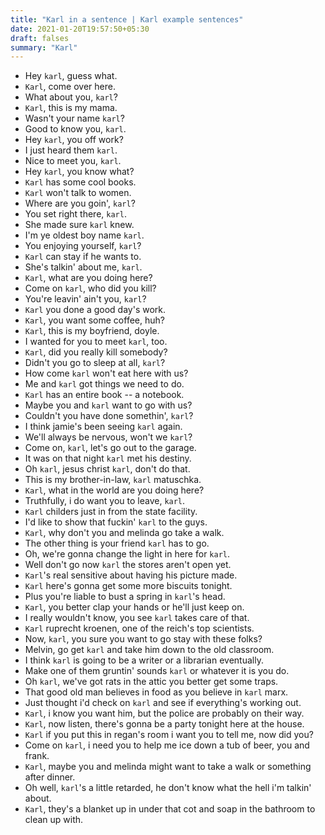 ```yaml
---
title: "Karl in a sentence | Karl example sentences"
date: 2021-01-20T19:57:50+05:30
draft: falses
summary: "Karl"
---
```

- Hey `karl`, guess what.
- `Karl`, come over here.
- What about you, `karl`?
- `Karl`, this is my mama.
- Wasn't your name `karl`?
- Good to know you, `karl`.
- Hey `karl`, you off work?
- I just heard them `karl`.
- Nice to meet you, `karl`.
- Hey `karl`, you know what?
- `Karl` has some cool books.
- `Karl` won't talk to women.
- Where are you goin', `karl`?
- You set right there, `karl`.
- She made sure `karl` knew.
- I'm ye oldest boy name `karl`.
- You enjoying yourself, `karl`?
- `Karl` can stay if he wants to.
- She's talkin' about me, `karl`.
- `Karl`, what are you doing here?
- Come on `karl`, who did you kill?
- You're leavin' ain't you, `karl`?
- `Karl` you done a good day's work.
- `Karl`, you want some coffee, huh?
- `Karl`, this is my boyfriend, doyle.
- I wanted for you to meet `karl`, too.
- `Karl`, did you really kill somebody?
- Didn't you go to sleep at all, `karl`?
- How come `karl` won't eat here with us?
- Me and `karl` got things we need to do.
- `Karl` has an entire book -- a notebook.
- Maybe you and `karl` want to go with us?
- Couldn't you have done somethin', `karl`?
- I think jamie's been seeing `karl` again.
- We'll always be nervous, won't we `karl`?
- Come on, `karl`, let's go out to the garage.
- It was on that night `karl` met his destiny.
- Oh `karl`, jesus christ `karl`, don't do that.
- This is my brother-in-law, `karl` matuschka.
- `Karl`, what in the world are you doing here?
- Truthfully, i do want you to leave, `karl`.
- `Karl` childers just in from the state facility.
- I'd like to show that fuckin' `karl` to the guys.
- `Karl`, why don't you and melinda go take a walk.
- The other thing is your friend `karl` has to go.
- Oh, we're gonna change the light in here for `karl`.
- Well don't go now `karl` the stores aren't open yet.
- `Karl`'s real sensitive about having his picture made.
- `Karl` here's gonna get some more biscuits tonight.
- Plus you're liable to bust a spring in `karl`'s head.
- `Karl`, you better clap your hands or he'll just keep on.
- I really wouldn't know, you see `karl` takes care of that.
- `Karl` ruprecht kroenen, one of the reich's top scientists.
- Now, `karl`, you sure you want to go stay with these folks?
- Melvin, go get `karl` and take him down to the old classroom.
- I think `karl` is going to be a writer or a librarian eventually.
- Make one of them gruntin' sounds `karl` or whatever it is you do.
- Oh `karl`, we've got rats in the attic you better get some traps.
- That good old man believes in food as you believe in `karl` marx.
- Just thought i'd check on `karl` and see if everything's working out.
- `Karl`, i know you want him, but the police are probably on their way.
- `Karl`, now listen, there's gonna be a party tonight here at the house.
- `Karl` if you put this in regan's room i want you to tell me, now did you?
- Come on `karl`, i need you to help me ice down a tub of beer, you and frank.
- `Karl`, maybe you and melinda might want to take a walk or something after dinner.
- Oh well, `karl`'s a little retarded, he don't know what the hell i'm talkin' about.
- `Karl`, they's a blanket up in under that cot and soap in the bathroom to clean up with.
                 

